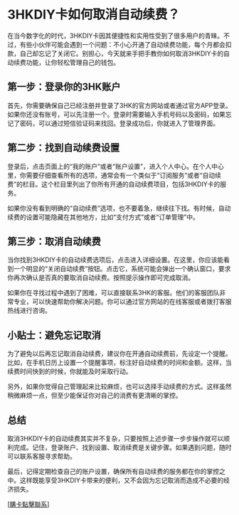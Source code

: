 # 3HKDIY卡如何取消自动续费？

在当今数字化的时代，3HKDIY卡因其便捷性和实用性受到了很多用户的青睐。不过，有些小伙伴可能会遇到一个问题：不小心开通了自动续费功能，每个月都会扣款，自己却忘记了关闭它。别担心，今天就来手把手教你如何取消3HKDIY卡的自动续费功能，让你轻松管理自己的钱包。

## 第一步：登录你的3HK账户

首先，你需要确保自己已经注册并登录了3HK的官方网站或者通过官方APP登录。如果你还没有账号，可以先注册一个。登录时需要输入手机号码以及密码，如果忘记了密码，可以通过短信验证码来找回。登录成功后，你就进入了管理界面。

## 第二步：找到自动续费设置

登录后，点击页面上的“我的账户”或者“账户设置”，进入个人中心。在个人中心里，你需要仔细查看所有的选项，通常会有一个类似于“订阅服务”或者“自动续费”的栏目。这个栏目里列出了你所有开通的自动续费项目，包括3HKDIY卡的服务。

如果你没有看到明确的“自动续费”选项，也不要着急，继续往下找。有时候，自动续费的设置可能隐藏在其他地方，比如“支付方式”或者“订单管理”中。

## 第三步：取消自动续费

当你找到3HKDIY卡的自动续费选项后，点击进入详细设置。在这里，你应该能看到一个明显的“关闭自动续费”按钮。点击它，系统可能会弹出一个确认窗口，要求你再次确认是否真的要取消自动续费。按照提示操作即可完成取消。

如果你在寻找过程中遇到了困难，可以直接联系3HK的客服。他们的客服团队非常专业，可以快速帮助你解决问题。你可以通过官方网站的在线客服或者拨打客服热线进行咨询。

## 小贴士：避免忘记取消

为了避免以后再忘记取消自动续费，建议你在开通自动续费前，先设定一个提醒。比如，在手机日历上设置一个提醒事项，标注好自动续费的时间和金额。这样，当续费时间快到的时候，你就能及时采取行动。

另外，如果你觉得自己管理起来比较麻烦，也可以选择手动续费的方式。这样虽然稍微麻烦一点，但至少能保证你对自己的消费有更清晰的掌控。

## 总结

取消3HKDIY卡的自动续费其实并不复杂，只要按照上述步骤一步步操作就可以顺利完成。记住，登录账户、找到设置、取消续费是关键步骤。如果遇到问题，随时可以联系客服寻求帮助。

最后，记得定期检查自己的账户设置，确保所有自动续费的服务都在你的掌控之中。这样既能享受3HKDIY卡带来的便利，又不会因为忘记取消而造成不必要的经济损失。

[[購卡點擊聯系](https://t.me/s/esim1088)]